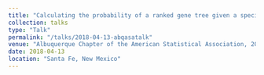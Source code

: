 ```yaml
---
title: "Calculating the probability of a ranked gene tree given a species tree under the multispecies coalescent model"
collection: talks
type: "Talk"
permalink: "/talks/2018-04-13-abqasatalk"
venue: "Albuquerque Chapter of the American Statistical Association, 2018 Annual Meeting"
date: 2018-04-13
location: "Santa Fe, New Mexico"
---
```


